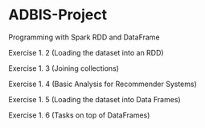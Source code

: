 # ADBIS-Project
Programming with Spark RDD and DataFrame

Exercise 1. 2 (Loading the dataset into an RDD)

Exercise 1. 3 (Joining collections)

Exercise 1. 4 (Basic Analysis for Recommender Systems)

Exercise 1. 5 (Loading the dataset into Data Frames)

Exercise 1. 6 (Tasks on top of DataFrames)
